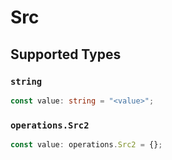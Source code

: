 # Src


## Supported Types

### `string`

```typescript
const value: string = "<value>";
```

### `operations.Src2`

```typescript
const value: operations.Src2 = {};
```

